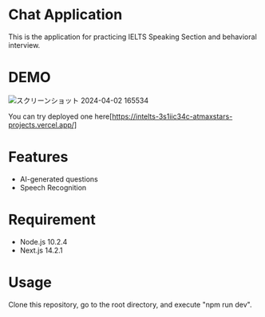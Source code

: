 
# Chat Application
This is the application for practicing IELTS Speaking Section and behavioral interview.

# DEMO
![スクリーンショット 2024-04-02 165534](https://github.com/atmaxstar/chatApplication/assets/106535011/a785978a-a24b-43a8-a146-ff310cf06c13)

You can try deployed one here[https://intelts-3s1iic34c-atmaxstars-projects.vercel.app/]

# Features
* AI-generated questions
* Speech Recognition

# Requirement
* Node.js 10.2.4
* Next.js 14.2.1

# Usage

Clone this repository, go to the root directory, and execute "npm run dev".
